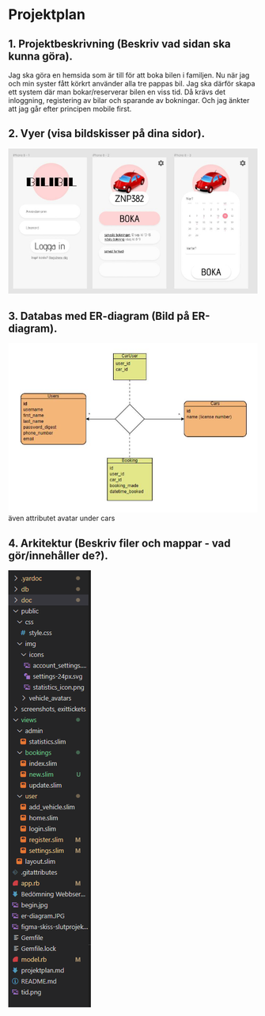 # Projektplan

## 1. Projektbeskrivning (Beskriv vad sidan ska kunna göra).
Jag ska göra en hemsida som är till för att boka bilen i familjen. Nu när jag och min syster fått körkrt använder alla tre pappas bil. Jag ska därför skapa ett system där man bokar/reserverar bilen en viss tid. Då krävs det inloggning, registering av bilar och sparande av bokningar. Och jag änkter att jag går efter principen mobile first.
## 2. Vyer (visa bildskisser på dina sidor).
![skiss](figma-skiss-slutprojekt-WSP.JPG)
## 3. Databas med ER-diagram (Bild på ER-diagram).
![ER-diagram](er-diagram.JPG)
även attributet avatar under cars
## 4. Arkitektur (Beskriv filer och mappar - vad gör/innehåller de?).
![Arkitektur](arkitektur.PNG)

